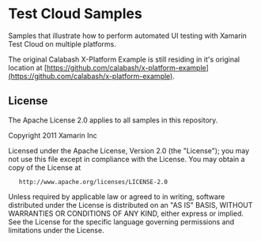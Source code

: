 Test Cloud Samples
==================

Samples that illustrate how to perform automated UI testing with Xamarin Test Cloud on multiple platforms.

The original Calabash X-Platform Example is still residing in it's original location at [https://github.com/calabash/x-platform-example](https://github.com/calabash/x-platform-example).

License
-------

The Apache License 2.0 applies to all samples in this repository.

   Copyright 2011 Xamarin Inc

   Licensed under the Apache License, Version 2.0 (the "License");
   you may not use this file except in compliance with the License.
   You may obtain a copy of the License at

       http://www.apache.org/licenses/LICENSE-2.0

   Unless required by applicable law or agreed to in writing, software
   distributed under the License is distributed on an "AS IS" BASIS,
   WITHOUT WARRANTIES OR CONDITIONS OF ANY KIND, either express or implied.
   See the License for the specific language governing permissions and
   limitations under the License.
